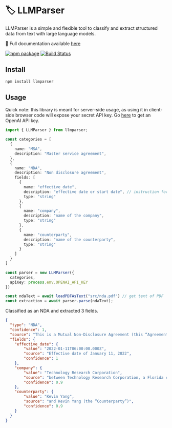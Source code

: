 # 🏷 LLMParser

LLMParser is a simple and flexible tool to classify and extract structured data from text with large language models.

📖 Full documentation available [here](https://llmparser.com/docs)

[![npm package][npm-img]][npm-url]
[![Build Status][build-img]][build-url]

## Install

```bash
npm install llmparser
```

## Usage

Quick note: this library is meant for server-side usage, as using it in client-side browser code will expose your secret API key. Go [here](https://platform.openai.com/docs/api-reference/authentication) to get an OpenAI API key.

```ts
import { LLMParser } from llmparser;

const categories = [
  {
    name: "MSA",
    description: "Master service agreement",
  },
  {
    name: "NDA",
    description: "Non disclosure agreement",
    fields: [
      {
        name: "effective_date",
        description: "effective date or start date", // instruction for LLM
        type: "string"
      },
      {
        name: "company",
        description: "name of the company",
        type: "string"
      },
      {
        name: "counterparty",
        description: "name of the counterparty",
        type: "string"
      }
    ]
  }
]

const parser = new LLMParser({
  categories,
  apiKey: process.env.OPENAI_API_KEY
})

const ndaText = await loadPDFAsText("src/nda.pdf") // get text of PDF
const extraction = await parser.parse(ndaText);
```

Classified as an NDA and extracted 3 fields.

```json
{
  "type": "NDA",
  "confidence": 1,
  "source": "This is a Mutual Non-Disclosure Agreement (this “Agreement”), effective as of the date stated below (the “Effective Date”), between Technology Research Corporation, a Florida corporation (the “Company”), and Kevin Yang (the “Counterparty”).",
  "fields": {
    "effective_date": {
        "value": "2022-01-11T06:00:00.000Z",
        "source": "Effective date of January 11, 2022",
        "confidence": 1
    },
    "company": {
        "value": "Technology Research Corporation",
        "source": "between Technology Research Corporation, a Florida corporation",
        "confidence": 0.9
    },
    "counterparty": {
        "value": "Kevin Yang",
        "source": "and Kevin Yang (the “Counterparty”)",
        "confidence": 0.9
    }
  }
}
```

[build-img]:https://github.com/kyang6/llmparser/actions/workflows/release.yml/badge.svg
[build-url]:https://github.com/kyang6/llmparser/actions/workflows/release.yml
[npm-img]:https://img.shields.io/npm/v/llmparser
[npm-url]:https://www.npmjs.com/package/llmparser
